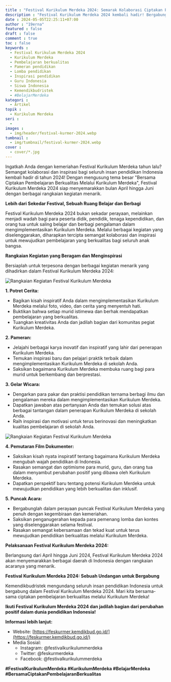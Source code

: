 ```yaml
---
title : "Festival Kurikulum Merdeka 2024: Semarak Kolaborasi Ciptakan Pembelajaran Berkualitas"
description : "Festival Kurikulum Merdeka 2024 kembali hadir! Bergabunglah dalam pameran, lomba, dan acara inspiratif lainnya untuk ciptakan pembelajaran berkualitas bersama Kurikulum Merdeka. #BelajarMerdeka"
date : 2024-05-05T22:25:11+07:00
author : "19erna"
featured : false
draft : false
comment : true
toc : false
keywords : 
  - Festival Kurikulum Merdeka 2024
  - Kurikulum Merdeka
  - Pembelajaran berkualitas
  - Pameran pendidikan
  - Lomba pendidikan
  - Inspirasi pendidikan
  - Guru Indonesia
  - Siswa Indonesia
  - Kemendikbudristek
  - #BelajarMerdeka
kategori : 
  - Artikel
topik :
  - Kurikulum Merdeka
seri : 
  - 
images : 
  - img/header/festival-kurmer-2024.webp
tumbnail : 
  - img/tumbnail/festival-kurmer-2024.webp
cover : 
  - cover/*.jpg
---
```


Ingatkah Anda dengan kemeriahan Festival Kurikulum Merdeka tahun lalu? Semangat kolaborasi dan inspirasi bagi seluruh insan pendidikan Indonesia kembali hadir di tahun 2024! Dengan mengusung tema besar "Bersama Ciptakan Pembelajaran Berkualitas Melalui Kurikulum Merdeka", Festival Kurikulum Merdeka 2024 siap menyemarakkan bulan April hingga Juni dengan berbagai rangkaian kegiatan menarik.

**Lebih dari Sekedar Festival, Sebuah Ruang Belajar dan Berbagi**

Festival Kurikulum Merdeka 2024 bukan sekadar perayaan, melainkan menjadi wadah bagi para peserta didik, pendidik, tenaga kependidikan, dan orang tua untuk saling belajar dan berbagi pengalaman dalam mengimplementasikan Kurikulum Merdeka. Melalui berbagai kegiatan yang diselenggarakan, diharapkan tercipta semangat kolaborasi dan inspirasi untuk mewujudkan pembelajaran yang berkualitas bagi seluruh anak bangsa.

**Rangkaian Kegiatan yang Beragam dan Menginspirasi**

Bersiaplah untuk terpesona dengan berbagai kegiatan menarik yang dihadirkan dalam Festival Kurikulum Merdeka 2024:

![Rangkaian Kegiatan Festival Kurikulum Merdeka](/img/artikel/festival-kurmer-2024-1.jpg)

**1. Potret Cerita:**

* Bagikan kisah inspiratif Anda dalam mengimplementasikan Kurikulum Merdeka melalui foto, video, dan cerita yang menyentuh hati.
* Buktikan bahwa setiap murid istimewa dan berhak mendapatkan pembelajaran yang berkualitas.
* Tuangkan kreativitas Anda dan jadilah bagian dari komunitas pegiat Kurikulum Merdeka.

**2. Pameran:**

* Jelajahi berbagai karya inovatif dan inspiratif yang lahir dari penerapan Kurikulum Merdeka.
* Temukan inspirasi baru dan pelajari praktik terbaik dalam mengimplementasikan Kurikulum Merdeka di sekolah Anda.
* Saksikan bagaimana Kurikulum Merdeka membuka ruang bagi para murid untuk berkembang dan berprestasi.

**3. Gelar Wicara:**

* Dengarkan para pakar dan praktisi pendidikan ternama berbagi ilmu dan pengalaman mereka dalam mengimplementasikan Kurikulum Merdeka.
* Dapatkan jawaban atas pertanyaan Anda dan temukan solusi atas berbagai tantangan dalam penerapan Kurikulum Merdeka di sekolah Anda.
* Raih inspirasi dan motivasi untuk terus berinovasi dan meningkatkan kualitas pembelajaran di sekolah Anda.

![Rangkaian Kegiatan Festival Kurikulum Merdeka](/img/artikel/festival-kurmer-2024-2.jpg)

**4. Pemutaran Film Dokumenter:**

* Saksikan kisah nyata inspiratif tentang bagaimana Kurikulum Merdeka mengubah wajah pendidikan di Indonesia.
* Rasakan semangat dan optimisme para murid, guru, dan orang tua dalam menyambut perubahan positif yang dibawa oleh Kurikulum Merdeka.
* Dapatkan perspektif baru tentang potensi Kurikulum Merdeka untuk mewujudkan pendidikan yang lebih berkualitas dan inklusif.

**5. Puncak Acara:**

* Bergabunglah dalam perayaan puncak Festival Kurikulum Merdeka yang penuh dengan kegembiraan dan kemeriahan.
* Saksikan penganugerahan kepada para pemenang lomba dan kontes yang diselenggarakan selama festival.
* Rasakan semangat kebersamaan dan tekad kuat untuk terus mewujudkan pendidikan berkualitas melalui Kurikulum Merdeka.

**Pelaksanaan Festival Kurikulum Merdeka 2024:**

Berlangsung dari April hingga Juni 2024, Festival Kurikulum Merdeka 2024 akan menyemarakkan berbagai daerah di Indonesia dengan rangkaian acaranya yang menarik.

**Festival Kurikulum Merdeka 2024: Sebuah Undangan untuk Bergabung**

Kemendikbudristek mengundang seluruh insan pendidikan Indonesia untuk bergabung dalam Festival Kurikulum Merdeka 2024. Mari kita bersama-sama ciptakan pembelajaran berkualitas melalui Kurikulum Merdeka!

**Ikuti Festival Kurikulum Merdeka 2024 dan jadilah bagian dari perubahan positif dalam dunia pendidikan Indonesia!**

**Informasi lebih lanjut:**

* Website: [https://feskurmer.kemdikbud.go.id/](https://feskurmer.kemdikbud.go.id/)
* Media Sosial:
    * Instagram: @festivalkurikulummerdeka
    * Twitter: @feskurmerdeka
    * Facebook: @festivalkurikulummerdeka

**#FestivalKurikulumMerdeka #KurikulumMerdeka #BelajarMerdeka #BersamaCiptakanPembelajaranBerkualitas**

